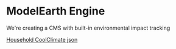 # ModelEarth Engine

We're creating a CMS with built-in environmental impact tracking

[Household CoolClimate json](public/static/json/household-coolclimate.json)